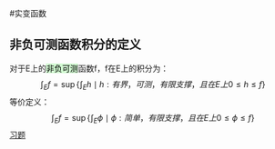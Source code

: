 #实变函数 
## 非负可测函数积分的定义
对于E上的<mark style="background: #BBFABBA6;">非负可测</mark>函数f，f在E上的积分为：
$$
\int_E f=\sup\{\int_E h\mid h:有界，可测，有限支撑，且在E上0\le h\le f\}
$$
等价定义：
$$
\int_E f=\sup\{\int_E \phi\mid \phi:简单，有限支撑，且在E上0\le \phi\le f\}
$$
[习题](https://www.notion.so/4-24-21a9a9af22c143df95440b07fa1fc16f?pvs=4#88d844b793a7404e989adc0eca5ee6fb)




